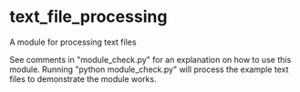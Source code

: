 # text_file_processing
A module for processing text files

See comments in "module_check.py" for an explanation on how to use this module.
Running "python module_check.py" will process the example text files to demonstrate the module works.

